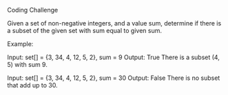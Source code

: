 Coding Challenge


Given a set of non-negative integers, and a value sum, determine if there is a subset of the
given set with sum equal to given sum.

Example:

Input: set[] = {3, 34, 4, 12, 5, 2}, sum = 9
Output: True
There is a subset (4, 5) with sum 9.

Input: set[] = {3, 34, 4, 12, 5, 2}, sum = 30
Output: False
There is no subset that add up to 30.